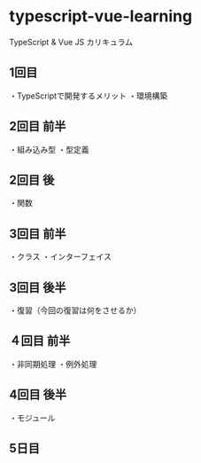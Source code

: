 # typescript-vue-learning
TypeScript &amp; Vue JS カリキュラム

## 1回目 
・TypeScriptで開発するメリット
・環境構築

## 2回目 前半
・組み込み型
・型定義

## 2回目 後
・関数

## 3回目 前半
・クラス
・インターフェイス

## 3回目 後半
・復習（今回の復習は何をさせるか）

## ４回目 前半
・非同期処理
・例外処理

## 4回目 後半
・モジュール

## 5日目
